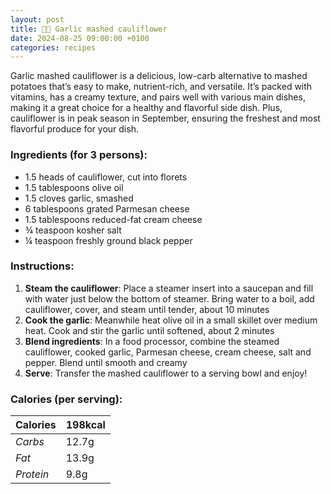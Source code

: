 ```yaml
---
layout: post
title: 👨‍🍳 Garlic mashed cauliflower
date: 2024-08-25 09:00:00 +0100
categories: recipes
---
```


Garlic mashed cauliflower is a delicious, low-carb alternative to mashed potatoes that’s easy to make, nutrient-rich, and versatile. It’s packed with vitamins, has a creamy texture, and pairs well with various main dishes, making it a great choice for a healthy and flavorful side dish. Plus, cauliflower is in peak season in September, ensuring the freshest and most flavorful produce for your dish.

### Ingredients (for 3 persons):
- 1.5 heads of cauliflower, cut into florets
- 1.5 tablespoons olive oil
- 1.5 cloves garlic, smashed
- 6 tablespoons grated Parmesan cheese
- 1.5 tablespoons reduced-fat cream cheese
- ¾ teaspoon kosher salt
- ¼ teaspoon freshly ground black pepper

### Instructions:

1. **Steam the cauliflower**: Place a steamer insert into a saucepan and fill with water just below the bottom of steamer. Bring water to a boil, add cauliflower, cover, and steam until tender, about 10 minutes
2. **Cook the garlic**: Meanwhile heat olive oil in a small skillet over medium heat. Cook and stir the garlic until softened, about 2 minutes
3. **Blend ingredients**: In a food processor, combine the steamed cauliflower, cooked garlic, Parmesan cheese, cream cheese, salt and pepper. Blend until smooth and creamy
4. **Serve**: Transfer the mashed cauliflower to a serving bowl and enjoy!

### Calories (per serving):

| **Calories** | 198kcal |
| ----------- | ----------- |
| *Carbs* | 12.7g |
| *Fat* | 13.9g |
| *Protein* | 9.8g |